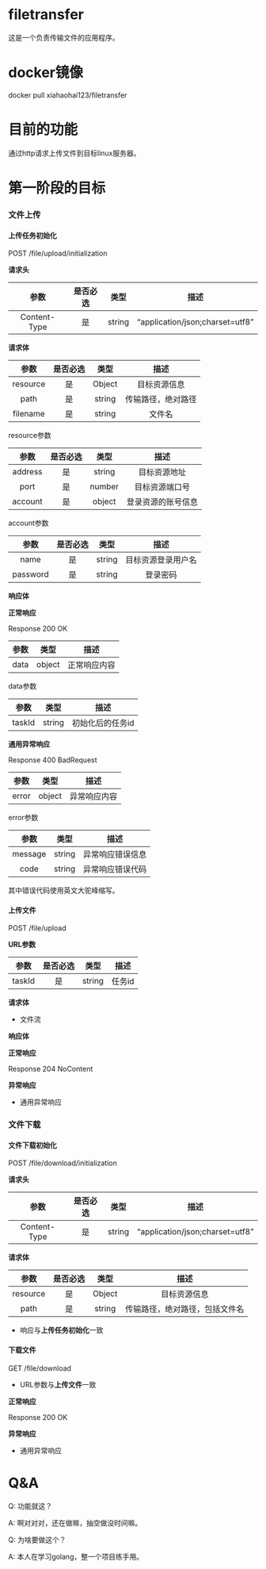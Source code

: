 # filetransfer

这是一个负责传输文件的应用程序。

# docker镜像
docker pull xiahaohai123/filetransfer

# 目前的功能

通过http请求上传文件到目标linux服务器。

# 第一阶段的目标

### 文件上传

#### 上传任务初始化

POST /file/upload/initialization

**请求头**

|参数     |是否必选|类型|描述|
|:-------:|:-----:|:-----:|:----:|
|Content-Type|是|string|“application/json;charset=utf8” |

**请求体**

|参数     |是否必选|类型|描述|
|:-------:|:-----:|:-----:|:----:|
|resource|是|Object|目标资源信息|
|path|是|string|传输路径，绝对路径|
|filename|是|string|文件名|

resource参数

|参数     |是否必选|类型|描述|
|:-------:|:-----:|:-----:|:----:|
|address|是|string|目标资源地址|
|port|是|number|目标资源端口号|
|account|是|object|登录资源的账号信息|

account参数

|参数     |是否必选|类型|描述|
|:-------:|:-----:|:-----:|:----:|
|name|是|string|目标资源登录用户名|
|password|是|string|登录密码|


**响应体**

**正常响应**

Response 200 OK

|参数     |类型|描述|
|:-------:|:-----:|:----:|
|data|object|正常响应内容|

data参数

|参数     |类型|描述|
|:-------:|:-----:|:----:|
|taskId|string|初始化后的任务id|

**通用异常响应**

Response 400 BadRequest

|参数     |类型|描述|
|:-------:|:-----:|:----:|
|error|object|异常响应内容|

error参数

|参数     |类型|描述|
|:-------:|:-----:|:----:|
|message|string|异常响应错误信息|
|code|string|异常响应错误代码|

其中错误代码使用英文大驼峰缩写。

#### 上传文件

POST /file/upload

**URL参数**

|参数     |是否必选|类型|描述|
|:-------:|:-----:|:-----:|:----:|
|taskId|是|string|任务id|

**请求体**
- 文件流

**响应体**

**正常响应**

Response 204 NoContent

**异常响应**

- 通用异常响应

### 文件下载

#### 文件下载初始化

POST /file/download/initialization

**请求头**

|参数     |是否必选|类型|描述|
|:-------:|:-----:|:-----:|:----:|
|Content-Type|是|string|“application/json;charset=utf8” |

**请求体**

|参数     |是否必选|类型|描述|
|:-------:|:-----:|:-----:|:----:|
|resource|是|Object|目标资源信息|
|path|是|string|传输路径，绝对路径，包括文件名|

- 响应与**上传任务初始化**一致

#### 下载文件

GET /file/download

- URL参数与**上传文件**一致

**正常响应**

Response 200 OK

**异常响应**
- 通用异常响应

# Q&A

Q: 功能就这？

A: 啊对对对，还在做嘛，抽空做没时间嘛。

Q: 为啥要做这个？

A: 本人在学习golang，整一个项目练手用。
